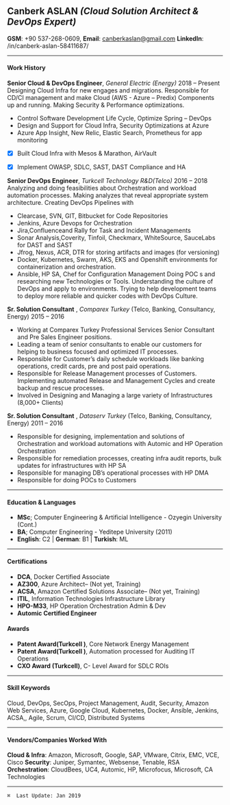 ## Canberk ASLAN _(Cloud Solution Architect & DevOps Expert)_
**GSM**: +90 537-268-0609, **Email**: canberkaslan@gmail.com
**LinkedIn**: /in/canberk-aslan-58411687/



---
#### Work History
**Senior Cloud & DevOps Engineer**,  _General Electric (Energy)_ 2018 – Present<br />
Designing Cloud Infra for new engages and migrations. Responsible for CD/CI management and make Cloud (AWS - Azure – Predix) Components up and running. Making Security & Performance optimizations.
  *	Control Software Development Life Cycle, Optimize Spring – DevOps
  * Design and Support for Cloud Infra, Security Optimizations at Azure
  *	Azure App Insight, New Relic, Elastic Search, Prometheus for app monitoring
- [x] Built Cloud Infra with Mesos & Marathon, AirVault
- [x] Implement OWASP, SDLC, SAST, DAST Compliance and HA



**Senior DevOps Engineer**, _Turkcell Technology  R&D(Telco)_ 2016 – 2018<br />
Analyzing and doing feasibilities about Orchestration and workload   automation processes. Making analyzes that reveal appropriate system architecture.
Creating DevOps Pipelines with
  *	Clearcase, SVN, GIT, Bitbucket  for Code Repositories
  *	 Jenkins, Azure Devops for Orchestration
  *	Jira,Confluenceand Rally for Task and Incident Managements
  *	Sonar Analysis,Coverity, Tinfoil, Checkmarx, WhiteSource, SauceLabs for DAST and SAST
  *	Jfrog, Nexus, ACR, DTR for storing artifacts and images (for versioning)
  *	 Docker, Kubernetes, Swarm, AKS, EKS and Openshift environments for containerization and orchestration.
  * Ansible, HP SA, Chef for Configuration Management
Doing POC s and researching new Technologies or Tools. Understanding the culture of DevOps and apply to environments. Trying to help development teams to deploy more reliable and quicker codes with DevOps Culture.

**Sr. Solution Consultant** , _Comparex Turkey_ (Telco, Banking, Consultancy, Energy) 	          2015 – 2016<br />
  *	Working at Comparex Turkey Professional Services Senior Consultant and Pre Sales Engineer positions.
  *	Leading a team of senior consultants to enable our customers for helping to business focused and optimized IT processes.
  *	Responsible for Customer’s daily schedule workloads like banking operations, credit cards, pre and post paid operations.
  *	Responsible for Release Management processes of Customers. Implementing automated Release and Management Cycles and create backup and rescue processes.
  *	Involved in Designing and Managing a large variety of Infrastructures (8,000+ Clients)

**Sr. Solution Consultant** , _Dataserv Turkey_ (Telco, Banking, Consultancy, Energy) 	          2011 – 2016<br />
  *	Responsible for designing, implementation and solutions of Orchestration and workload automations with Automic and HP Operation Orchestration
  *	Responsible for remediation processes, creating infra audit reports, bulk updates for infrastructures with HP SA
  *	Responsible for managing DB’s operational processes with HP DMA
  *	Responsible for doing POCs to Customers

---
#### Education & Languages
  * **MSc**; Computer Engineering & Artificial Intelligence - Ozyegin University (Cont.)
  * **BA**; Computer Engineering - Yeditepe University (2011)
  * **English**: C2 | **German**: B1 | **Turkish**: ML

---  
#### Certifications
* **DCA**, Docker Certified Associate
* **AZ300**, Azure Architect– (Not yet, Training)
* **ACSA**, Amazon Certified Solutions Associate– (Not yet, Training)
* **ITIL**, Information Technologies Infrastructure Library
* **HPO-M33**, HP Operation Orchestration Admin & Dev
* **Automic Certified Engineer**


#### Awards
* **Patent Award(Turkcell )**, Core Network Energy Management
* **Patent Award(Turkcell )**,  Automation processed for Auditing IT Operations
* **CXO Award (Turkcell)**, C- Level Award for SDLC ROIs

---
#### Skill Keywords
Cloud, DevOps, SecOps, Project Management, Audit, Security, Amazon Web Services, Azure, Google Cloud, Kubernetes, Docker, Ansible, Jenkins, ACSA,, Agile, Scrum, CI/CD, Distributed Systems

---
#### Vendors/Companies Worked With
**Cloud & Infra**: Amazon, Microsoft, Google, SAP, VMware, Citrix, EMC, VCE, Cisco
**Security**: Juniper, Symantec, Websense, Tenable, RSA
**Orchestration**: CloudBees, UC4, Automic, HP, Microfocus, Microsoft, CA Technologies

---
`⌘  Last Update: Jan 2019`